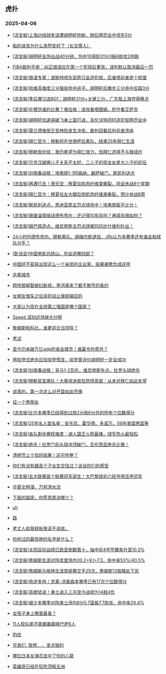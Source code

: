 ## 虎扑 
### 2025-04-06

+ [[流言板]上海边线球失误遭胡明轩抢断，随后两罚全中领先5分](https://bbs.hupu.com/631584948.html)

+ [船的进攻为什么突然变好了（长文慎入）](https://bbs.hupu.com/631582918.html)

+ [[流言板]胡明轩全场出战40分钟，19中10得到31分3板6助攻2抢断](https://bbs.hupu.com/631585178.html)

+ [FIBA裁判手册：纠正错误应在第一个死球后更改，误判默认取消最后一罚](https://bbs.hupu.com/631583871.html)

+ [[流言板]唇语专家：波斯特喷东契奇只会造犯规，后者喷前者是个软蛋](https://bbs.hupu.com/631579264.html)

+ [[流言板]哈维高难度三分强投命中追平，胡明轩后撤步三分命中反超3分](https://bbs.hupu.com/631584888.html)

+ [[流言板]季后赛12进8G1：胡明轩31分+关键三分，广东胜上海夺得赛点](https://bbs.hupu.com/631585121.html)

+ [[流言板]在模仿谁的比赛？弗拉格：进攻看塔图姆，防守看艾萨克](https://bbs.hupu.com/631580661.html)

+ [[流言板]胡明轩加速突破飞身上篮打进，吉伦沃特同时造犯规两罚全中](https://bbs.hupu.com/631581236.html)

+ [[流言板]莫兰德推倒王哲林险发生冲突，裁判回看后判前者违体](https://bbs.hupu.com/631583675.html)

+ [[流言板]拜仁官方：穆勒将在世俱杯后离队，结束25年拜仁生涯](https://bbs.hupu.com/631577061.html)

+ [[流言板]穆勒告别信：我仍希望为拜仁效力，但拜仁选择不与我续约](https://bbs.hupu.com/631577248.html)

+ [[流言板]贝克汉姆俩儿子关系不太好，二儿子的现女友是大儿子的前任](https://bbs.hupu.com/631571646.html)

+ [[流言板]剑南春战报：埃弗顿1-1阿森纳，戳萨破门，斯凯利送点](https://bbs.hupu.com/631584097.html)

+ [[流言板]再遭打击！德天空：穆夏拉肌肉纤维束撕裂，将会休战8个星期](https://bbs.hupu.com/631578889.html)

+ [[流言板]拜仁官方：穆夏拉左大腿后侧肌肉纤维束撕裂，预计休战8周](https://bbs.hupu.com/631580141.html)

+ [[流言板]斯凯利送点，恩迪亚耶主罚点球命中！埃弗顿扳平比分！](https://bbs.hupu.com/631582610.html)

+ [[流言板]狼堡温情喊话德布劳内：还记得10年前吗？再续前缘如何？](https://bbs.hupu.com/631577699.html)

+ [[流言板]姆巴佩造点，维尼修斯主罚点球被玛玛达什维利扑出！](https://bbs.hupu.com/631586681.html)

+ [24小时内德布劳内、穆勒离队，胡梅尔斯退役，JRs认为本赛季还有谁会和球队分手？](https://bbs.hupu.com/631578725.html)

+ [[卧谈会]中国电影总统山，你会选哪四部？](https://bbs.hupu.com/631582941.html)

+ [中国好不容易出现这么一个亲民的企业家，结果被欺负成这样](https://bbs.hupu.com/631582094.html)

+ [逃离城市](https://bbs.hupu.com/631582769.html)

+ [网传邯郸娶媳妇新规，李鸿章来了都不敢签的条约](https://bbs.hupu.com/631580690.html)

+ [女朋友借车之后说的话让我挺膈应的](https://bbs.hupu.com/631583336.html)

+ [大家认为现在全球第三强国是哪个国家？](https://bbs.hupu.com/631579763.html)

+ [Speed 深圳这场掉大分啊](https://bbs.hupu.com/631581491.html)

+ [詹姆斯和科比，谁更适合当领导？](https://bbs.hupu.com/631580112.html)

+ [考试](https://bbs.hupu.com/631584411.html)

+ [至今仍未破万亿gdp的省会城市！谁最令你意外？](https://bbs.hupu.com/631579494.html)

+ [用哈登式绝杀应验哈登预言，哈登曾评价胡明轩一定会成功](https://bbs.hupu.com/631588211.html)

+ [[流言板]剑南春战报：皇马1-2瓦伦，维尼修斯失点，杜罗头球绝杀](https://bbs.hupu.com/631589019.html)

+ [[流言板]穆勒官宣离队！大量球迷疯狂怒喷高层：从未对拜仁如此失望](https://bbs.hupu.com/631582987.html)

+ [讲真的，第一次这么对开盘如此恐惧](https://bbs.hupu.com/631582732.html)

+ [征一个男朋友](https://bbs.hupu.com/631581488.html)

+ [[流言板]比尔本赛季已经得到过除2分和6分外的所有个位数得分](https://bbs.hupu.com/631587991.html)

+ [[流言板]25年名人堂名单：安东尼、霍华德、多诺万、08年美国男篮等](https://bbs.hupu.com/631588920.html)

+ [[流言板]各队剩余赛程难度：湖人国王火箭最难，绿军热火最轻松](https://bbs.hupu.com/631588410.html)

+ [[流言板]绝杀！杜罗门前头球冲顶破门，瓦伦西亚绝杀比赛！](https://bbs.hupu.com/631588915.html)

+ [清明节上个坟的结果！这可咋整？](https://bbs.hupu.com/631583749.html)

+ [你们有没有跟高个子女生交往过？谈谈你们的感受](https://bbs.hupu.com/631587655.html)

+ [[流言板]五大联赛首个联赛冠军诞生！大巴黎提前六轮夺得法甲冠军](https://bbs.hupu.com/631589541.html)

+ [华夏文明漫，万邦清水流](https://bbs.hupu.com/631587397.html)

+ [下面的国家，你愿意原谅哪个？](https://bbs.hupu.com/631585508.html)

+ [uh](https://bbs.hupu.com/631583390.html)

+ [路](https://bbs.hupu.com/631588227.html)

+ [老丈人给我转账我该不该收。](https://bbs.hupu.com/631588237.html)

+ [你听过的最惊艳的名字是什么？](https://bbs.hupu.com/631583700.html)

+ [[流言板]太阳目前战绩已跌至倒数第十，抽中前4号签概率升至10.3%](https://bbs.hupu.com/631587511.html)

+ [[流言板]詹姆斯生涯对阵库里场均30.2+9.1+7.3，命中率53%/40.5%](https://bbs.hupu.com/631588519.html)

+ [[流言板]詹姆斯与格林生涯常规赛交手25次，詹姆斯12胜略处下风](https://bbs.hupu.com/631588586.html)

+ [[流言板]命途多舛！克莱-汤普森本赛季已有17次个位数得分](https://bbs.hupu.com/631588556.html)

+ [[流言板]高歌猛进！勇士进入三月至今战绩为14胜4负](https://bbs.hupu.com/631587748.html)

+ [[流言板]威少本赛季对阵勇士场均8分5.7篮板7.7助攻，命中率29.4%](https://bbs.hupu.com/631587067.html)

+ [女孩子身上哪里最香？](https://bbs.hupu.com/631590123.html)

+ [11人校队能不能踢赢巅峰巴萨6人](https://bbs.hupu.com/631587018.html)

+ [豹纹](https://bbs.hupu.com/631588989.html)

+ [兄弟们. 我想….，发点狠的](https://bbs.hupu.com/631588368.html)

+ [哪位日本女演员击中了你的心窝](https://bbs.hupu.com/631588875.html)

+ [英雄哥已经在狂吹顶板五洲](https://bbs.hupu.com/631587806.html)

